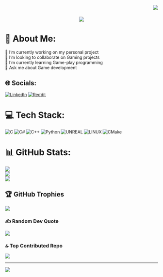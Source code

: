 <img align="right" src="https://visitor-badge.laobi.icu/badge?page_id=mmoizulhaq.mmoizulhaq">

<h1 align="center">
  <a href="https://git.io/typing-svg">
    <img src="https://readme-typing-svg.herokuapp.com/?lines=Hello,+There!+👋;This+is+Muhammad+Moiz+ul+haq....;Nice+to+meet+you!&center=true&size=20">
  </a>
</h1>

# 💫 About Me:
🔭 I’m currently working on my personal project<br>👯 I’m looking to collaborate on Gaming projects<br>🌱 I’m currently learning Game-play programming<br>💬 Ask me about Game development


## 🌐 Socials:
<!--[![Discord](https://img.shields.io/badge/Discord-%237289DA.svg?logo=discord&logoColor=white)](https://discord.gg/MuhammadMoizUlHaq#6567)-->
[![LinkedIn](https://img.shields.io/badge/LinkedIn-%230077B5.svg?logo=linkedin&logoColor=white)](https://linkedin.com/in/muhammadmoizulhaq) [![Reddit](https://img.shields.io/badge/Reddit-%23FF4500.svg?logo=Reddit&logoColor=white)](https://reddit.com/user/m_moiz_haq) 

# 💻 Tech Stack:
![C](https://img.shields.io/badge/c-%2300599C.svg?style=flat&logo=c&logoColor=white) ![C#](https://img.shields.io/badge/c%23-%23239120.svg?style=flat&logo=c-sharp&logoColor=white) ![C++](https://img.shields.io/badge/c++-%2300599C.svg?style=flat&logo=c%2B%2B&logoColor=white) ![Python](https://img.shields.io/badge/python-3670A0?style=flat&logo=python&logoColor=ffdd54) ![UNREAL](https://img.shields.io/badge/unreal-%2320232a.svg?style=flat&logo=unreal-engine&logoColor=white) ![LINUX](https://img.shields.io/badge/Linux-FCC624?style=flat&logo=linux&logoColor=black) ![CMake](https://img.shields.io/badge/CMake-%23008FBA.svg?style=flat&logo=cmake&logoColor=white)
# 📊 GitHub Stats:
![](https://github-readme-stats.vercel.app/api?username=muhammadmoizulhaq&theme=swift&hide_border=false&include_all_commits=true&count_private=true)<br/>
![](https://github-readme-streak-stats.herokuapp.com/?user=muhammadmoizulhaq&theme=swift&hide_border=false)<br/>
![](https://github-readme-stats.vercel.app/api/top-langs/?username=muhammadmoizulhaq&theme=swift&hide_border=false&include_all_commits=true&count_private=true&layout=compact)

## 🏆 GitHub Trophies
![](https://github-profile-trophy.vercel.app/?username=muhammadmoizulhaq&theme=discord&no-frame=false&no-bg=false&margin-w=4)

### ✍️ Random Dev Quote
![](https://quotes-github-readme.vercel.app/api?type=vetical&theme=merko)

### 🔝 Top Contributed Repo
![](https://github-contributor-stats.vercel.app/api?username=muhammadmoizulhaq&limit=5&theme=discord&combine_all_yearly_contributions=true)

---
[![](https://visitcount.itsvg.in/api?id=muhammadmoizulhaq&icon=3&color=9)](https://visitcount.itsvg.in)

<!-- Proudly created with GPRM ( https://gprm.itsvg.in ) -->
